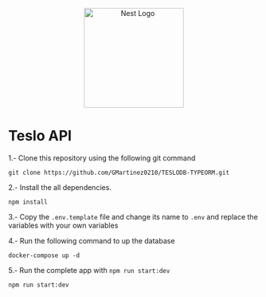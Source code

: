 <p align="center">
  <a href="http://nestjs.com/" target="blank"><img src="https://nestjs.com/img/logo-small.svg" width="200" alt="Nest Logo" /></a>
</p>

# Teslo API

1.- Clone this repository using the following git command 
```
git clone https://github.com/GMartinez0210/TESLODB-TYPEORM.git
```

2.- Install the all dependencies.
```
npm install
```

3.- Copy the `.env.template` file and change its name to `.env` and replace the variables with your own variables

4.- Run the following command to up the database
```
docker-compose up -d
```

5.- Run the complete app with `npm run start:dev`
```
npm run start:dev
```